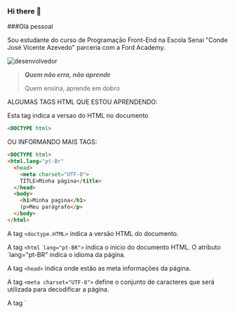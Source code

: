 ### Hi there 👋


###Olá pessoal

Sou estudante do curso de Programação Front-End na Escola Senai "Conde José Vicente Azevedo" parceria com a Ford Academy. 

![desenvolvedor](https://habitacional.com.br/wp-content/uploads/2022/07/5-erros-que-o-sindico-deve-evitar-na-prestacao-de-contas-do-condominio.webp)

>**_Quem não erra, não aprende_**
>
> Quem ensina, aprende em dobro

ALGUMAS TAGS HTML QUE ESTOU APRENDENDO:

<DOCTYPE html>
Esta tag indica a versao do HTML no documento

```html
<DOCTYPE html>
```
OU INFORMANDO MAIS TAGS:



```html
<DOCTYPE html>
<html.lang="pt-Br"
  <head>
    <meta charset="UTF-8">
    TITLE>Minha página</title>
  </head>
  <body>
    <h1>Minha pagina</h1>
    (p>Meu parágrafo</p>
  </body>
</html>
```


A tag `<doctype.HTML>` indica a versão HTML do documento.

A tag `<html lang="pt-BR">` indica o inicio do documento HTML. O atributo ´lang="pt-BR" indica o idioma da página.

A tag `<head>` indica onde estão as meta informações da página.

A tag `<meta charset="UTF-8">` define o conjunto de caracteres que será utilizada para decodificar a página.

A tag ´<title>´ marca o título do documento no navegador (barra de título ou aba). 

A tag `<body>` marca o conteúdo que será apresentado ao usuário. É o "corpo" da página.

A tag `<h1>` marca o título de importância nível (mais importante) exibido na página. 

A tag `<p>` marca o parágrafo.

### Tabela de proficiência de linguas

Idiomas  |  Nivel
:---------:|:-------:
Inglês  |  Intermediário (B1
Espanhol  |  Básico
